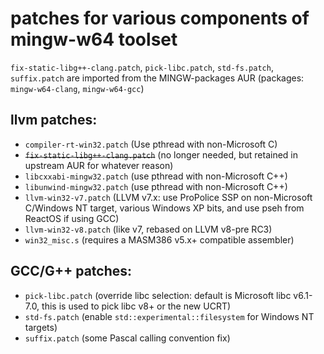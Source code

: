 # patches for various components of mingw-w64 toolset

`fix-static-libg++-clang.patch`, `pick-libc.patch`, `std-fs.patch`, `suffix.patch` are imported from
the MINGW-packages AUR (packages: `mingw-w64-clang`, `mingw-w64-gcc`)

## llvm patches:

- `compiler-rt-win32.patch` (Use pthread with non-Microsoft C)
- ~~`fix-static-libg++-clang.patch`~~ (no longer needed, but retained in upstream AUR for whatever reason)
- `libcxxabi-mingw32.patch` (use pthread with non-Microsoft C++)
- `libunwind-mingw32.patch` (use pthread with non-Microsoft C++)
- `llvm-win32-v7.patch` (LLVM v7.x: use ProPolice SSP on non-Microsoft C/Windows NT target, various Windows XP bits, and use pseh from ReactOS if using GCC)
- `llvm-win32-v8.patch` (like v7, rebased on LLVM v8-pre RC3)
- `win32_misc.s` (requires a MASM386 v5.x+ compatible assembler)

## GCC/G++ patches:

- `pick-libc.patch` (override libc selection: default is Microsoft libc v6.1-7.0, this is used to pick libc v8+ or the new UCRT)
- `std-fs.patch` (enable `std::experimental::filesystem` for Windows NT targets)
- `suffix.patch` (some Pascal calling convention fix)
